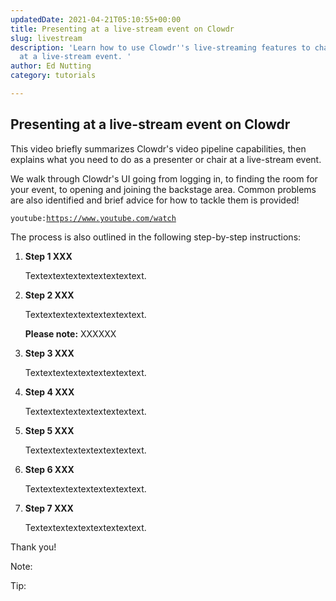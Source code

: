 ```yaml
---
updatedDate: 2021-04-21T05:10:55+00:00
title: Presenting at a live-stream event on Clowdr
slug: livestream
description: 'Learn how to use Clowdr''s live-streaming features to chair or present
  at a live-stream event. '
author: Ed Nutting
category: tutorials

---
```

## Presenting at a live-stream event on Clowdr

This video briefly summarizes Clowdr's video pipeline capabilities, then explains what you need to do as a presenter or chair at a live-stream event.

We walk through Clowdr's UI going from logging in, to finding the room for your event, to opening and joining the backstage area. Common problems are also identified and brief advice for how to tackle them is provided!

`youtube:`[`https://www.youtube.com/watch`](https://www.youtube.com/watch?v=cCxcsd45yEo "https://www.youtube.com/watch?v=cCxcsd45yEo")

The process is also outlined in the following step-by-step instructions:

1. **Step 1 XXX**

   Textextextextextextextextext.
2. **Step 2 XXX**

   Textextextextextextextextext.

   **Please note:** XXXXXX
3. **Step 3 XXX**

   Textextextextextextextextext.
4. **Step 4 XXX**

   Textextextextextextextextext.
5. **Step 5 XXX**

   Textextextextextextextextext.
6. **Step 6 XXX**

   Textextextextextextextextext.
7. **Step 7 XXX**

   Textextextextextextextextext.

Thank you!

Note: 

Tip: